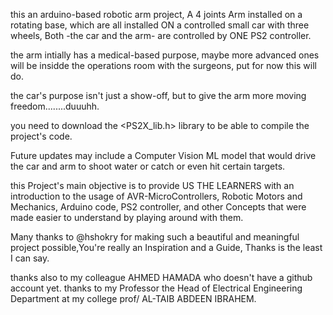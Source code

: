 this an arduino-based robotic arm project, A 4 joints Arm installed on a rotating base, which are all installed ON a controlled small car with three wheels, Both -the car and the arm- are controlled by ONE PS2 controller.

the arm intially has a medical-based purpose, maybe more advanced ones will be insidde the operations room with the surgeons, put for now this will do.

the car's purpose isn't just a show-off, but to give the arm more moving freedom........duuuhh.

you need to download the <PS2X\_lib.h> library to be able to compile the project's code. 



Future updates may include a Computer Vision ML model that would drive the car and arm to shoot water or catch or even hit certain targets.


this Project's main objective is to provide US THE LEARNERS with an introduction to the usage of AVR-MicroControllers, Robotic Motors and Mechanics, Arduino code, PS2 controller, and other Concepts that were made easier to understand by playing around with them.

Many thanks to @hshokry for making such a beautiful and meaningful project possible,You're really an Inspiration and a Guide, Thanks is the least I can say.

thanks also to my colleague AHMED HAMADA who doesn't have a github account yet.
thanks to my Professor the Head of Electrical Engineering Department at my college prof/ AL-TAIB ABDEEN IBRAHEM.
